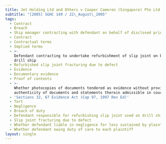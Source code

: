 ```yaml
---
title: Jet Holding Ltd and Others v Cooper Cameron (Singapore) Pte Ltd and Another
subtitle: "[2005] SGHC 149 / 22\_August\_2005"
tags:
  - Contract
  - Breach
  - Ship manager contracting with defendant on behalf of disclosed principal
  - Contract
  - Contractual terms
  - Implied terms
  - >-
    Defendant contracting to undertake refurbishment of slip joint on board
    drill ship
  - Refurbished slip joint fracturing due to defect
  - Evidence
  - Documentary evidence
  - Proof of contents
  - >-
    Whether photocopies of documents tendered as evidence without proving
    authenticity of documents and statements therein admissible in court
  - 'Sections 32, 67 Evidence Act (Cap 97, 1997 Rev Ed)'
  - Tort
  - Negligence
  - Breach of duty
  - Defendant responsible for refurbishing slip joint used on drill ship
  - Slip joint fracturing due to defect
  - Whether defendant liable in negligence for loss sustained by plaintiffs
  - Whether defendant owing duty of care to each plaintiff
layout: single
---
```


